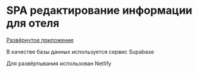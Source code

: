 # SPA редактирование информации для отеля
[Развёрнутое приложение](https://the-wild-oasis255.netlify.app/cabins)

В качестве базы данных используется сервис Supabase

Для развёртывания использован Netlify
